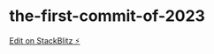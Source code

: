 # the-first-commit-of-2023

[Edit on StackBlitz ⚡️](https://stackblitz.com/edit/the-first-commit-of-2023)
